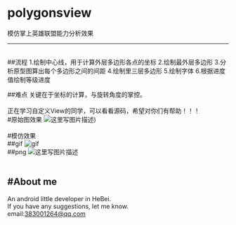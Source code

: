 # polygonsview
模仿掌上英雄联盟能力分析效果



----------
 <br>
##流程
  1.绘制中心线，用于计算外层多边形各点的坐标
  2.绘制最外层多边形
  3.分析原型图算出每个多边形之间的间距
  4.绘制里三层多边形
  5.绘制字体
  6.根据进度值绘制等级进度
<br>

##难点
    关键在于坐标的计算，与旋转角度的掌控。
    <br>
    <br>
正在学习自定义View的同学，可以看看源码，希望对你们有帮助！！！
<br>
#原始图效果
![这里写图片描述](https://github.com/jiangzehui/polygonsview/blob/master/png/p2.png))
<br><br>
#模仿效果
<br>
##gif
![gif](https://github.com/jiangzehui/polygonsview/blob/master/png/p3.gif)
<br>
##png
![这里写图片描述](https://github.com/jiangzehui/polygonsview/blob/master/png/p1.png)
<br><br>



#About me
----------
An android little developer in HeBei.<br>
If you have any suggestions, let me know.<br>
email:383001264@qq.com

